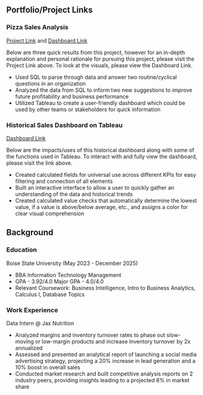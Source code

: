 ## Portfolio/Project Links

### Pizza Sales Analysis 

[Project Link](https://github.com/bradymillr/PizzaSalesAnalysis) and  [Dashboard Link](https://public.tableau.com/views/PizzaSalesDashboard_17190327361970/PizzaSalesDashboard?:language=en-US&:sid=&:display_count=n&:origin=viz_share_link)

Below are three quick results from this project, however for an in-depth explanation and personal rationale for pursuing this project, please visit the Project Link above. To look at the visuals, please view the Dashboard Link.
- Used SQL to parse through data and answer two routine/cyclical questions in an organization
- Analyzed the data from SQL to inform two new suggestions to improve future profitability and business performance
- Utilized Tableau to create a user-friendly dashboard which could be used by other teams or stakeholders for quick information

### Historical Sales Dashboard on Tableau

[Dashboard Link](https://public.tableau.com/views/HistoricalSalesDashboard/SalesDashboard?:language=en-US&publish=yes&:sid=&:display_count=n&:origin=viz_share_link)

Below are the impacts/uses of this historical dashboard along with some of the functions used in Tableau. To interact with and fully view the dashboard, please visit the link above.
- Created calculated fields for universal use across different KPIs for easy filtering and connection of all elements
- Built an interactive interface to allow a user to quickly gather an understanding of the data and historical trends
- Created calculated value checks that automatically determine the lowest value, if a value is above/below average, etc., and assigns a color for clear visual comprehension

## Background

### Education
Boise State University (May 2023 - December 2025)
- BBA Information Technology Management
- GPA - 3.92/4.0 Major GPA - 4.0/4.0
- Relevant Coursework: Business Intelligence, Intro to Business Analytics, Calculus I, Database Topics
  
### Work Experience
Data Intern @ Jax Nutrition
- Analyzed margins and inventory turnover rates to phase out slow-moving or low-margin products and increase inventory turnover by 2x annualized
- Assessed and presented an analytical report of launching a social media advertising strategy, projecting a 20% increase in lead generation and a 10% boost in overall sales
- Conducted market research and built competitive analysis reports on 2 industry peers, providing insights leading to a projected 8% in market share


